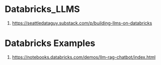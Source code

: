 # Databricks_LLMS

1.  https://seattledataguy.substack.com/p/building-llms-on-databricks

# Databricks Examples
1. https://notebooks.databricks.com/demos/llm-rag-chatbot/index.html

